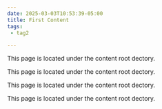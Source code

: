 ```yaml
---
date: 2025-03-03T10:53:39-05:00
title: First Content
tags:
 - tag2

---
```


This page is located under the content root dectory.

This page is located under the content root dectory.

This page is located under the content root dectory.

This page is located under the content root dectory.
